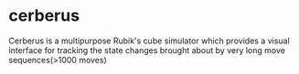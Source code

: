 # cerberus
Cerberus is a multipurpose Rubik's cube simulator which provides a visual interface for tracking the state changes brought about by very long move sequences(>1000 moves)
